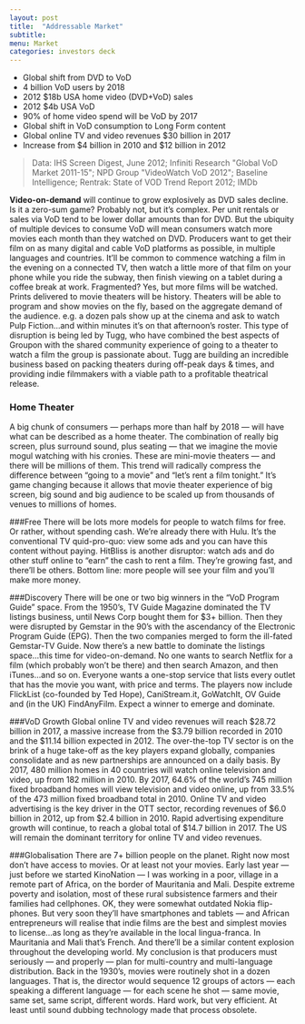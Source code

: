 ```yaml
---
layout: post
title:  "Addressable Market"
subtitle: 
menu: Market
categories: investors deck
---
```

* Global shift from DVD to VoD
* 4 billion VoD users by 2018
* 2012 $18b USA home video (DVD+VoD) sales
* 2012 $4b USA VoD
* 90% of home video spend will be VoD by 2017
* Global shift in VoD consumption to Long Form content
* Global online TV and video revenues $30 billion in 2017
* Increase from $4 billion in 2010 and $12 billion in 2012

> Data: IHS Screen Digest, June 2012; Infiniti Research "Global VoD Market 2011-15"; NPD Group "VideoWatch VoD 2012"; Baseline Intelligence; Rentrak: State of VOD Trend Report 2012; IMDb

<!--more-->

**Video-on-demand** will continue to grow explosively as DVD sales decline. Is it a zero-sum game? Probably not, but it’s complex. Per unit rentals or sales via VoD tend to be lower dollar amounts than for DVD. But the ubiquity of multiple devices to consume VoD will mean consumers watch more movies each month than they watched on DVD. Producers want to get their film on as many digital and cable VoD platforms as possible, in multiple languages and countries. It’ll be common to commence watching a film in the evening on a connected TV, then watch a little more of that film on your phone while you ride the subway, then finish viewing on a tablet during a coffee break at work. Fragmented? Yes, but more films will be watched. Prints delivered to movie theaters will be history. Theaters will be able to program and show movies on the fly, based on the aggregate demand of the audience. e.g. a dozen pals show up at the cinema and ask to watch Pulp Fiction…and within minutes it’s on that afternoon’s roster. This type of disruption is being led by Tugg, who have combined the best aspects of Groupon with the shared community experience of going to a theater to watch a film the group is passionate about. Tugg are building an incredible business based on packing theaters during off-peak days & times, and providing indie filmmakers with a viable path to a profitable theatrical release.

### Home Theater
A big chunk of consumers — perhaps more than half by 2018 — will have what can be described as a home theater. The combination of really big screen, plus surround sound, plus seating — that we imagine the movie mogul watching with his cronies. These are mini-movie theaters — and there will be millions of them. This trend will radically compress the difference between “going to a movie” and “let’s rent a film tonight.” It’s game changing because it allows that movie theater experience of big screen, big sound and big audience to be scaled up from thousands of venues to millions of homes.

###Free
There will be lots more models for people to watch films for free. Or rather, without spending cash. We’re already there with Hulu. It’s the conventional TV quid-pro-quo: view some ads and you can have this content without paying. HitBliss is another disruptor: watch ads and do other stuff online to “earn” the cash to rent a film. They’re growing fast, and there’ll be others. Bottom line: more people will see your film and you’ll make more money.

###Discovery
There will be one or two big winners in the “VoD Program Guide” space. From the 1950’s, TV Guide Magazine dominated the TV listings business, until News Corp bought them for $3+ billion. Then they were disrupted by Gemstar in the 90’s with the ascendancy of the Electronic Program Guide (EPG). Then the two companies merged to form the ill-fated Gemstar-TV Guide.  Now there’s a new battle to dominate the listings space…this time for video-on-demand. No one wants to search Netflix for a film (which probably won’t be there) and then search Amazon, and then iTunes…and so on. Everyone wants a one-stop service that lists every outlet that has the movie you want, with price and terms. The players now include FlickList (co-founded by Ted Hope), CaniStream.it, GoWatchIt, OV Guide and (in the UK) FindAnyFilm. Expect a winner to emerge and dominate.


###VoD Growth
Global online TV and video revenues will reach $28.72 billion in 2017, a massive increase from the $3.79 billion recorded in 2010 and the $11.14 billion expected in 2012. The over-the-top TV sector is on the brink of a huge take-off as the key players expand globally, companies consolidate and as new partnerships are announced on a daily basis. By 2017, 480 million homes in 40 countries will watch online television and video, up from 182 million in 2010. By 2017, 64.6% of the world’s 745 million fixed broadband homes will view television and video online, up from 33.5% of the 473 million fixed broadband total in 2010.  Online TV and video advertising is the key driver in the OTT sector, recording revenues of $6.0 billion in 2012, up from $2.4 billion in 2010. Rapid advertising expenditure growth will continue, to reach a global total of $14.7 billion in 2017. The US will remain the dominant territory for online TV and video revenues.

###Globalisation
There are 7+ billion people on the planet. Right now most don’t have access to movies. Or at least not your movies. Early last year — just before we started KinoNation — I was working in a poor, village in a remote part of Africa, on the border of Mauritania and Mali. Despite extreme poverty and isolation, most of these rural subsistence farmers and their families had cellphones. OK, they were somewhat outdated Nokia flip-phones. But very soon they’ll have smartphones and tablets — and African entrepreneurs will realise that indie films are the best and simplest movies to license…as long as they’re available in the local lingua-franca. In Mauritania and Mali that’s French. And there’ll be a similar content explosion throughout the developing world. My conclusion is that producers must seriously — and properly — plan for multi-country and multi-language distribution. Back in the 1930’s, movies were routinely shot in a dozen languages. That is, the director would sequence 12 groups of actors — each speaking a different language — for each scene he shot — same movie, same set, same script, different words. Hard work, but very efficient. At least until sound dubbing technology made that process obsolete.